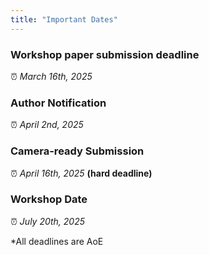 ```yaml
---
title: "Important Dates"
---
```


### Workshop paper submission deadline ###
⏰ *March 16th, 2025*

### Author Notification ###
⏰ *April 2nd, 2025*

### Camera-ready Submission ###
⏰ *April 16th, 2025* **(hard deadline)**

### Workshop Date ###
⏰ *July 20th, 2025*

*All deadlines are AoE